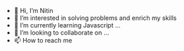 - 👋 Hi, I’m Nitin
- 👀 I’m interested in solving problems and enrich my skills
- 🌱 I’m currently learning Javascript ...
- 💞️ I’m looking to collaborate on ...
- 📫 How to reach me 

<!---
nitinsharmacs/nitinsharmacs is a ✨ special ✨ repository because its `README.md` (this file) appears on your GitHub profile.
You can click the Preview link to take a look at your changes.
--->
